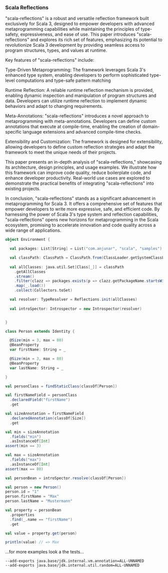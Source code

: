 ### Scala Reflections

"scala-reflections" is a robust and versatile reflection framework built exclusively for Scala 3, designed to empower developers with advanced metaprogramming capabilities while maintaining the principles of type-safety, expressiveness, and ease of use. This paper introduces "scala-reflections" and explores its rich set of features, emphasizing its potential to revolutionize Scala 3 development by providing seamless access to program structures, types, and values at runtime.

Key features of "scala-reflections" include:

Type-Driven Metaprogramming: The framework leverages Scala 3's enhanced type system, enabling developers to perform sophisticated type-level computations and type-safe pattern matching

Runtime Reflection: A reliable runtime reflection mechanism is provided, enabling dynamic inspection and manipulation of program structures and data. Developers can utilize runtime reflection to implement dynamic behaviors and adapt to changing requirements.

Meta-Annotations: "scala-reflections" introduces a novel approach to metaprogramming with meta-annotations. Developers can define custom annotations that execute at compile-time, enabling the creation of domain-specific language extensions and advanced compile-time checks.

Extensibility and Customization: The framework is designed for extensibility, allowing developers to define custom reflection strategies and adapt the framework to meet the unique needs of their projects.

This paper presents an in-depth analysis of "scala-reflections," showcasing its architecture, design principles, and usage examples. We illustrate how this framework can improve code quality, reduce boilerplate code, and enhance developer productivity. Real-world use cases are explored to demonstrate the practical benefits of integrating "scala-reflections" into existing projects.

In conclusion, "scala-reflections" stands as a significant advancement in metaprogramming for Scala 3. It offers a comprehensive set of features that empower developers to write more expressive, safe, and efficient code. By harnessing the power of Scala 3's type system and reflection capabilities, "scala-reflections" opens new horizons for metaprogramming in the Scala ecosystem, promising to accelerate innovation and code quality across a wide range of applications.


```scala 3
object Environment {

  val packages: List[String] = List("com.anjunar", "scala", "samples")

  val classPath: ClassPath = ClassPath.from(ClassLoader.getSystemClassLoader)
  
  val allClasses: java.util.Set[Class[_]] = classPath
    .getAllClasses
    .stream()
    .filter(clazz => packages.exists(p => clazz.getPackageName.startsWith(p)))
    .map(_.load())
    .collect(Collectors.toSet)

  val resolver: TypeResolver = Reflections.init(allClasses)
  
  val introSpector: Introspector = new Introspector(resolver)


}
```

```scala 3
class Person extends Identity {

  @Size(min = 3, max = 80)
  @BeanProperty
  var firstName: String = _

  @Size(min = 3, max = 80)
  @BeanProperty
  var lastName: String = _

}
```

```scala 3
val personClass = findStaticClass(classOf[Person])

val firstNameField = personClass
  .declaredField("firstName")
  .get

val sizeAnnotation = firstNameField
  .declaredAnnotation(classOf[Size])
  .get

val min = sizeAnnotation
  .fields("min")
  .asInstanceOf[Int]
assert(min == 3)

val max = sizeAnnotation
  .fields("max")
  .asInstanceOf[Int]
assert(max == 80)
```

```scala 3
val personBean = introSpector.resolve(classOf[Person])

val person = new Person()
person.id = "1"
person.firstName = "Max"
person.lastName = "Mustermann"

val property = personBean
  .properties
  .find(_.name == "firstName")
  .get

val value = property.get(person)

println(value) // => Max
```


...for more examples look a the tests...

```
--add-exports java.base/jdk.internal.vm.annotation=ALL-UNNAMED
--add-exports java.base/jdk.internal.util.random=ALL-UNNAMED
```